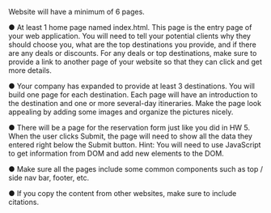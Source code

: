 Website will have a minimum of 6 pages.

● At least 1 home page named index.html. This page is the entry page of your web
application. You will need to tell your potential clients why they should choose you, what
are the top destinations you provide, and if there are any deals or discounts. For any
deals or top destinations, make sure to provide a link to another page of your website so
that they can click and get more details.

● Your company has expanded to provide at least 3 destinations. You will build one page
for each destination. Each page will have an introduction to the destination and one or
more several-day itineraries. Make the page look appealing by adding some images and
organize the pictures nicely.

● There will be a page for the reservation form just like you did in HW 5. When the user
clicks Submit, the page will need to show all the data they entered right below the
Submit button. Hint: You will need to use JavaScript to get information from DOM and
add new elements to the DOM.

● Make sure all the pages include some common components such as top / side nav bar,
footer, etc.

● If you copy the content from other websites, make sure to include citations.